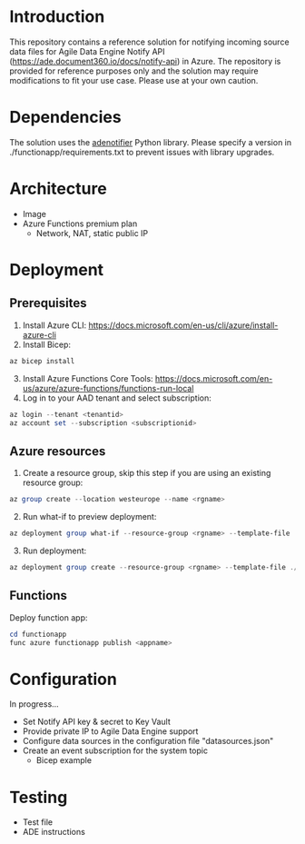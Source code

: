 # Introduction
This repository contains a reference solution for notifying incoming source data files for Agile Data Engine Notify API (https://ade.document360.io/docs/notify-api) in Azure. The repository is provided for reference purposes only and the solution may require modifications to fit your use case. Please use at your own caution.

# Dependencies
The solution uses the [adenotifier](https://github.com/solita/adenotifier) Python library. Please specify a version in ./functionapp/requirements.txt to prevent issues with library upgrades.

# Architecture
- Image
- Azure Functions premium plan
    - Network, NAT, static public IP

# Deployment
## Prerequisites

1. Install Azure CLI: https://docs.microsoft.com/en-us/cli/azure/install-azure-cli
2. Install Bicep:
```Powershell
az bicep install
```
3. Install Azure Functions Core Tools: https://docs.microsoft.com/en-us/azure/azure-functions/functions-run-local
4. Log in to your AAD tenant and select subscription:
```Powershell
az login --tenant <tenantid>
az account set --subscription <subscriptionid>
```

## Azure resources

1. Create a resource group, skip this step if you are using an existing resource group:
```Powershell
az group create --location westeurope --name <rgname>
```

2. Run what-if to preview deployment:
```Powershell
az deployment group what-if --resource-group <rgname> --template-file ./bicep/main.bicep --parameters ./bicep/parameters_example.json
```

3. Run deployment:
```Powershell
az deployment group create --resource-group <rgname> --template-file ./bicep/main.bicep --parameters ./bicep/parameters_example.json
```

## Functions

Deploy function app:
```Powershell
cd functionapp
func azure functionapp publish <appname>
```

# Configuration

In progress...

- Set Notify API key & secret to Key Vault
- Provide private IP to Agile Data Engine support
- Configure data sources in the configuration file "datasources.json"
- Create an event subscription for the system topic
    - Bicep example

# Testing
- Test file
- ADE instructions
